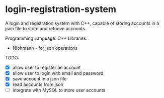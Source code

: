 # login-registration-system

A login and registration system with C++, capable of storing accounts in a json file to store and retrieve accounts.

Programming Language: C++
Libraries:

- Nlohmann - for json operations

TODO:

- [x] allow user to register an account
- [x] allow user to login with email and password
- [x] save account in a json file
- [x] read accounts from json
- [ ] integrate with MySQL to store user accounts

